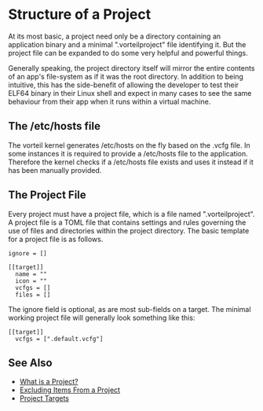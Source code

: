 # Structure of a Project

At its most basic, a project need only be a directory containing an application
binary and a minimal ".vorteilproject" file identifying it. But the project file
can be expanded to do some very helpful and powerful things.

Generally speaking, the project directory itself will mirror the entire contents
of an app's file-system as if it was the root directory. In addition to being
intuitive, this has the side-benefit of allowing the developer to test their
ELF64 binary in their Linux shell and expect in many cases to see the same
behaviour from their app when it runs within a virtual machine.

## The /etc/hosts file

The vorteil kernel generates /etc/hosts on the fly based on the .vcfg file.
In some instances it is required to provide a /etc/hosts file to the application.
Therefore the kernel checks if a /etc/hosts file exists and uses it instead if
it has been manually provided.

## The Project File

Every project must have a project file, which is a file named ".vorteilproject".
A project file is a TOML file that contains settings and rules governing the use
of files and directories within the project directory. The basic template for a
project file is as follows.

```
ignore = []

[[target]]
  name = ""
  icon = ""
  vcfgs = []
  files = []
```

The ignore field is optional, as are most sub-fields on a target. The minimal
working project file will generally look something like this:

```
[[target]]
  vcfgs = [".default.vcfg"]
```

## See Also

* [What is a Project?](../introduction)
* [Excluding Items From a Project](../ignore)
* [Project Targets](../targets)
